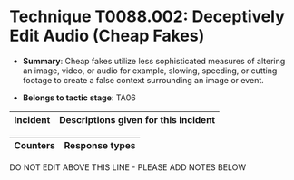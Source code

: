 # Technique T0088.002: Deceptively Edit Audio (Cheap Fakes)

* **Summary**: Cheap fakes utilize less sophisticated measures of altering an image, video, or audio for example, slowing, speeding, or cutting footage to create a false context surrounding an image or event.

* **Belongs to tactic stage**: TA06


| Incident | Descriptions given for this incident |
| -------- | -------------------- |



| Counters | Response types |
| -------- | -------------- |


DO NOT EDIT ABOVE THIS LINE - PLEASE ADD NOTES BELOW